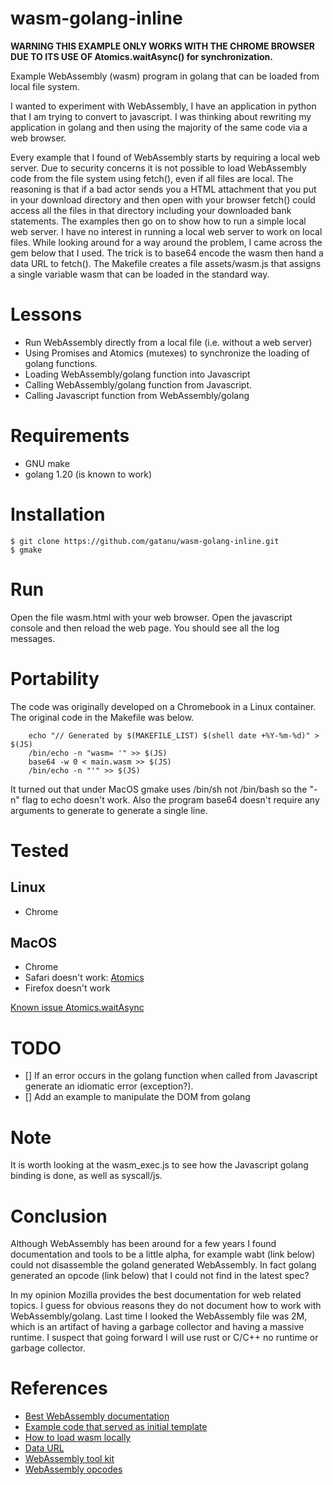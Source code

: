 # wasm-golang-inline


**WARNING THIS EXAMPLE ONLY WORKS WITH THE CHROME BROWSER
DUE TO ITS USE OF Atomics.waitAsync() for synchronization.**

Example WebAssembly (wasm) program in golang that can be loaded from
local file system.

I wanted to experiment with WebAssembly, I have an application in
python that I am trying to convert to javascript. I was thinking about
rewriting my application in golang and then using the majority of the
same code via a web browser.

Every example that I found of WebAssembly starts by requiring a local
web server. Due to security concerns it is not possible to load
WebAssembly code from the file system using fetch(), even if all files
are local. The reasoning is that if a bad actor sends you a HTML
attachment that you put in your download directory and then open with
your browser fetch() could access all the files in that directory
including your downloaded bank statements. The examples then go on to
show how to run a simple local web server.  I have no interest in
running a local web server to work on local files. While looking
around for a way around the problem, I came across the gem below that
I used. The trick is to base64 encode the wasm then hand a data URL to
fetch(). The Makefile creates a file assets/wasm.js that assigns a
single variable wasm that can be loaded in the standard way.

# Lessons
- Run WebAssembly directly from a local file (i.e. without a web server)
- Using Promises and Atomics (mutexes) to synchronize the loading of
  golang functions.
- Loading WebAssembly/golang function into Javascript
- Calling WebAssembly/golang function from Javascript.
- Calling Javascript function from WebAssembly/golang

# Requirements
- GNU make
- golang 1.20 (is known to work)

# Installation
```
$ git clone https://github.com/gatanu/wasm-golang-inline.git
$ gmake
```

# Run
Open the file wasm.html with your web browser.
Open the javascript console and then reload the web page. You should
see all the log messages.

# Portability
The code was originally developed on a Chromebook in a Linux
container. The original code in the Makefile was below. 
```
	echo "// Generated by $(MAKEFILE_LIST) $(shell date +%Y-%m-%d)" > $(JS)
	/bin/echo -n "wasm= '" >> $(JS)
	base64 -w 0 < main.wasm >> $(JS)
	/bin/echo -n "'" >> $(JS)

```
It turned out that under MacOS gmake uses /bin/sh not /bin/bash so the
"-n" flag to echo doesn't work. Also the program base64 doesn't
require any arguments to generate to generate a single line.

# Tested
## Linux
- Chrome

## MacOS
- Chrome
- Safari doesn't work: [Atomics](https://github.com/rustwasm/wasm-bindgen/issues/3048)
- Firefox doesn't work

[Known issue Atomics.waitAsync](https://developer.mozilla.org/en-US/docs/Web/JavaScript/Reference/Global_Objects/Atomics/waitAsync)

# TODO
- [] If an error occurs in the golang function when called from
Javascript generate an idiomatic error (exception?).
- [] Add an example to manipulate the DOM from golang

# Note
It is worth looking at the wasm_exec.js to see how the Javascript
golang binding is done, as well as syscall/js.

# Conclusion

Although WebAssembly has been around for a few years I found
documentation and tools to be a little alpha, for example wabt (link
below) could not disassemble the goland generated WebAssembly. In fact
golang generated an opcode (link below) that I could not find in the
latest spec?

In my opinion Mozilla provides the best documentation for web related
topics. I guess for obvious reasons they do not document how to work
with WebAssembly/golang. Last time I looked the WebAssembly file was
2M, which is an artifact of having a garbage collector and having a
massive runtime. I suspect that going forward I will use rust or C/C++
no runtime or garbage collector.

# References
- [Best WebAssembly documentation](https://developer.mozilla.org/en-US/docs/WebAssembly)
- [Example code that served as initial template](https://golangbot.com/webassembly-using-go/)
- [How to load wasm locally](https://stackoverflow.com/questions/61052684/how-to-load-a-wasm-module-locally)
- [Data URL](https://developer.mozilla.org/en-US/docs/web/http/basics_of_http/data_urls)
- [WebAssembly tool kit](https://github.com/WebAssembly/wabt)
- [WebAssembly opcodes](https://webassembly.github.io/spec/core/bikeshed/#instructions%E2%91%A8)
